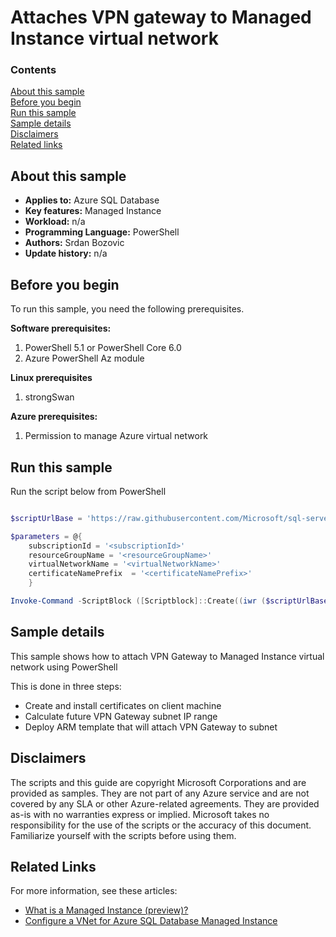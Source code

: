 # Attaches VPN gateway to Managed Instance virtual network

### Contents

[About this sample](#about-this-sample)<br/>
[Before you begin](#before-you-begin)<br/>
[Run this sample](#run-this-sample)<br/>
[Sample details](#sample-details)<br/>
[Disclaimers](#disclaimers)<br/>
[Related links](#related-links)<br/>


<a name=about-this-sample></a>

## About this sample

- **Applies to:** Azure SQL Database
- **Key features:**  Managed Instance
- **Workload:** n/a
- **Programming Language:** PowerShell
- **Authors:** Srdan Bozovic
- **Update history:** n/a

<a name=before-you-begin></a>

## Before you begin

To run this sample, you need the following prerequisites.

**Software prerequisites:**

1. PowerShell 5.1 or PowerShell Core 6.0
2. Azure PowerShell Az module

**Linux prerequisites**
1. strongSwan 

**Azure prerequisites:**

1. Permission to manage Azure virtual network

<a name=run-this-sample></a>

## Run this sample

Run the script below from PowerShell

```powershell

$scriptUrlBase = 'https://raw.githubusercontent.com/Microsoft/sql-server-samples/master/samples/manage/azure-sql-db-managed-instance/attach-vpn-gateway'

$parameters = @{
    subscriptionId = '<subscriptionId>'
    resourceGroupName = '<resourceGroupName>'
    virtualNetworkName = '<virtualNetworkName>'
    certificateNamePrefix  = '<certificateNamePrefix>'
    }

Invoke-Command -ScriptBlock ([Scriptblock]::Create((iwr ($scriptUrlBase+'/attachVPNGateway.ps1?t='+ [DateTime]::Now.Ticks)).Content)) -ArgumentList $parameters, $scriptUrlBase 

```

<a name=sample-details></a>

## Sample details

This sample shows how to attach VPN Gateway to Managed Instance virtual network using PowerShell

This is done in three steps:
- Create and install certificates on client machine
- Calculate future VPN Gateway subnet IP range
- Deploy ARM template that will attach VPN Gateway to subnet

<a name=disclaimers></a>

## Disclaimers
The scripts and this guide are copyright Microsoft Corporations and are provided as samples. They are not part of any Azure service and are not covered by any SLA or other Azure-related agreements. They are provided as-is with no warranties express or implied. Microsoft takes no responsibility for the use of the scripts or the accuracy of this document. Familiarize yourself with the scripts before using them.

<a name=related-links></a>

## Related Links
<!-- Links to more articles. Remember to delete "en-us" from the link path. -->

For more information, see these articles:

- [What is a Managed Instance (preview)?](https://docs.microsoft.com/azure/sql-database/sql-database-managed-instance)
- [Configure a VNet for Azure SQL Database Managed Instance](https://docs.microsoft.com/azure/sql-database/sql-database-managed-instance-vnet-configuration)